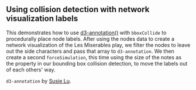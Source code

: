 ## Using collision detection with network visualization labels

This demonstrates how to use [d3-annotation()](https://github.com/susielu/d3-annotation/) with `bboxCollide` to procedurally place node labels. After using the nodes data to create a network visualization of the Les Miserables play, we filter the nodes to leave out the side characters and pass that array to `d3-annotation`. We then create a second `forceSimulation`, this time using the size of the notes as the property in our bounding box collision detection, to move the labels out of each others' way.

`d3-annotation` by [Susie Lu](https://twitter.com/datatoviz).